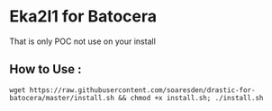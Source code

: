 # Eka2l1 for Batocera

That is only POC not use on your install

## How to Use :

```
wget https://raw.githubusercontent.com/soaresden/drastic-for-batocera/master/install.sh && chmod +x install.sh; ./install.sh
```
